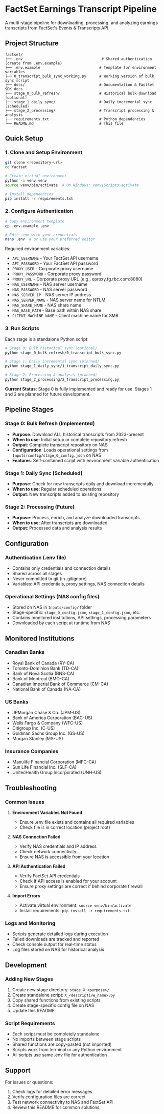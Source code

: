 # FactSet Earnings Transcript Pipeline

A multi-stage pipeline for downloading, processing, and analyzing earnings transcripts from FactSet's Events & Transcripts API.

## Project Structure

```
factset/
├── .env                                    # Shared authentication (create from .env.example)
├── .env.example                           # Template for environment variables
├── 0_transcript_bulk_sync_working.py      # Working version of bulk sync script
├── docs/                                  # Documentation & FactSet SDK docs
├── stage_0_bulk_refresh/                  # Historical bulk download (optional)
├── stage_1_daily_sync/                    # Daily incremental sync (scheduled)
├── stage_2_processing/                    # Transcript processing & analysis
├── requirements.txt                       # Python dependencies
└── README.md                              # This file
```

## Quick Setup

### 1. Clone and Setup Environment

```bash
git clone <repository-url>
cd factset

# Create virtual environment
python -m venv venv
source venv/bin/activate  # On Windows: venv\Scripts\activate

# Install dependencies
pip install -r requirements.txt
```

### 2. Configure Authentication

```bash
# Copy environment template
cp .env.example .env

# Edit .env with your credentials
nano .env  # or use your preferred editor
```

Required environment variables:
- `API_USERNAME` - Your FactSet API username
- `API_PASSWORD` - Your FactSet API password  
- `PROXY_USER` - Corporate proxy username
- `PROXY_PASSWORD` - Corporate proxy password
- `PROXY_URL` - Corporate proxy URL (e.g., oproxy.fg.rbc.com:8080)
- `NAS_USERNAME` - NAS server username
- `NAS_PASSWORD` - NAS server password
- `NAS_SERVER_IP` - NAS server IP address
- `NAS_SERVER_NAME` - NAS server name for NTLM
- `NAS_SHARE_NAME` - NAS share name
- `NAS_BASE_PATH` - Base path within NAS share
- `CLIENT_MACHINE_NAME` - Client machine name for SMB

### 3. Run Scripts

Each stage is a standalone Python script:

```bash
# Stage 0: Bulk historical sync (optional)
python stage_0_bulk_refresh/0_transcript_bulk_sync.py

# Stage 1: Daily incremental sync (planned)
python stage_1_daily_sync/1_transcript_daily_sync.py

# Stage 2: Processing & analysis (planned)
python stage_2_processing/2_transcript_processing.py
```

**Current Status**: Stage 0 is fully implemented and ready for use. Stages 1 and 2 are planned for future development.

## Pipeline Stages

### Stage 0: Bulk Refresh (Implemented)
- **Purpose**: Download ALL historical transcripts from 2023-present
- **When to use**: Initial setup or complete repository refresh
- **Output**: Complete transcript repository on NAS
- **Configuration**: Loads operational settings from `Inputs/config/stage_0_config.json` on NAS
- **Features**: Self-contained script with environment variable authentication

### Stage 1: Daily Sync (Scheduled)
- **Purpose**: Check for new transcripts daily and download incrementally
- **When to use**: Regular scheduled operations
- **Output**: New transcripts added to existing repository

### Stage 2: Processing (Future)
- **Purpose**: Process, enrich, and analyze downloaded transcripts
- **When to use**: After transcripts are downloaded
- **Output**: Processed data and analysis results

## Configuration

### Authentication (.env file)
- Contains only credentials and connection details
- Shared across all stages
- Never committed to git (in .gitignore)
- Variables: API credentials, proxy settings, NAS connection details

### Operational Settings (NAS config files)
- Stored on NAS in `Inputs/config/` folder
- Stage-specific: `stage_0_config.json`, `stage_1_config.json`, etc.
- Contains monitored institutions, API settings, processing parameters
- Downloaded by each script at runtime from NAS

## Monitored Institutions

### Canadian Banks
- Royal Bank of Canada (RY-CA)
- Toronto-Dominion Bank (TD-CA)
- Bank of Nova Scotia (BNS-CA)
- Bank of Montreal (BMO-CA)
- Canadian Imperial Bank of Commerce (CM-CA)
- National Bank of Canada (NA-CA)

### US Banks
- JPMorgan Chase & Co. (JPM-US)
- Bank of America Corporation (BAC-US)
- Wells Fargo & Company (WFC-US)
- Citigroup Inc. (C-US)
- Goldman Sachs Group Inc. (GS-US)
- Morgan Stanley (MS-US)

### Insurance Companies
- Manulife Financial Corporation (MFC-CA)
- Sun Life Financial Inc. (SLF-CA)
- UnitedHealth Group Incorporated (UNH-US)

## Troubleshooting

### Common Issues

1. **Environment Variables Not Found**
   - Ensure .env file exists and contains all required variables
   - Check file is in correct location (project root)

2. **NAS Connection Failed**
   - Verify NAS credentials and IP address
   - Check network connectivity
   - Ensure NAS is accessible from your location

3. **API Authentication Failed**
   - Verify FactSet API credentials
   - Check if API access is enabled for your account
   - Ensure proxy settings are correct if behind corporate firewall

4. **Import Errors**
   - Activate virtual environment: `source venv/bin/activate`
   - Install requirements: `pip install -r requirements.txt`

### Logs and Monitoring

- Scripts generate detailed logs during execution
- Failed downloads are tracked and reported
- Check console output for real-time status
- Log files stored on NAS for historical analysis

## Development

### Adding New Stages
1. Create new stage directory: `stage_X_<purpose>/`
2. Create standalone script: `X_<descriptive_name>.py`
3. Copy shared functions from existing scripts
4. Create stage-specific config file on NAS
5. Update this README

### Script Requirements
- Each script must be completely standalone
- No imports between stage scripts
- Shared functions are copy-pasted (not imported)
- Scripts work from terminal or any Python environment
- All scripts use same .env file for authentication

## Support

For issues or questions:
1. Check logs for detailed error messages
2. Verify configuration files are correct
3. Test network connectivity to NAS and FactSet API
4. Review this README for common solutions